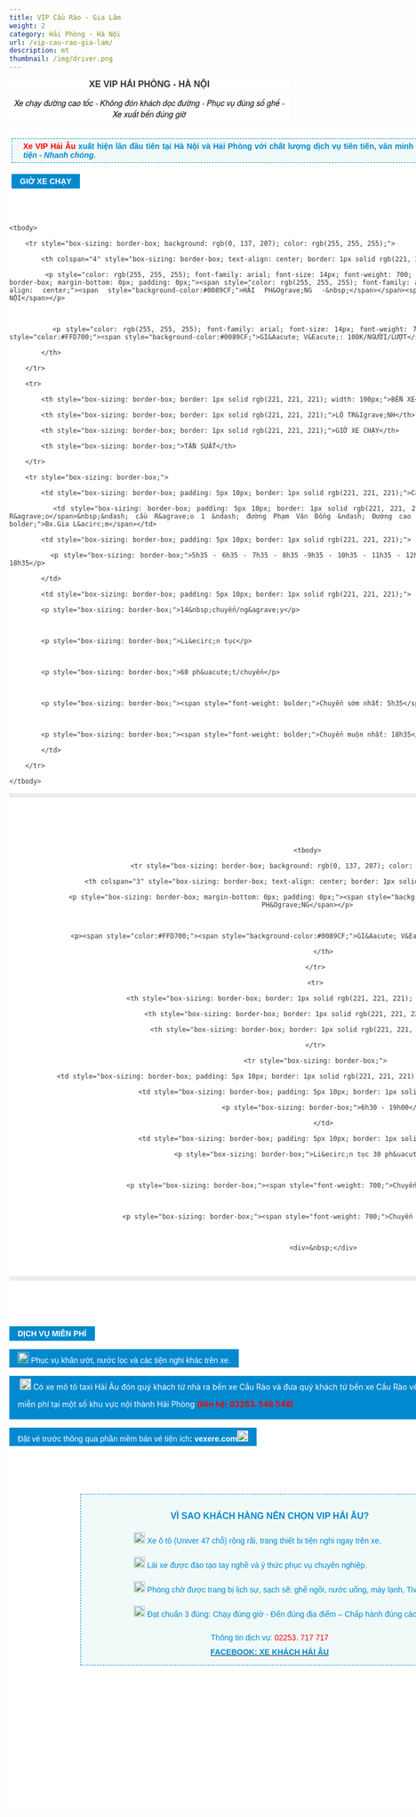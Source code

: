 ```yaml
---
title: VIP Cầu Rào - Gia Lâm
weight: 2
category: Hải Phòng - Hà Nội
url: /vip-cau-rao-gia-lam/
description: mt
thumbnail: /img/driver.png
---
```

<p style="color: rgb(51, 51, 51); background-color: rgb(255, 255, 255); box-sizing: border-box; font-family: -apple-system, BlinkMacSystemFont, &quot;avenir next&quot;, avenir, &quot;helvetica neue&quot;, helvetica, ubuntu, roboto, noto, &quot;segoe ui&quot;, arial, sans-serif; font-size: 14px; text-align: center;"><span style="font-size:16px;"><span style="font-family: arial, helvetica, sans-serif;"><span style="font-weight: bolder;">XE VIP&nbsp;HẢI PH&Ograve;NG - H&Agrave; NỘI</span></span></span></p>

<p style="color: rgb(51, 51, 51); background-color: rgb(255, 255, 255); box-sizing: border-box; font-family: -apple-system, BlinkMacSystemFont, &quot;avenir next&quot;, avenir, &quot;helvetica neue&quot;, helvetica, ubuntu, roboto, noto, &quot;segoe ui&quot;, arial, sans-serif; font-size: 14px; text-align: center;"><span style="font-size:14px;"><span style="font-family:arial,helvetica,sans-serif;"><em style="color: rgb(51, 51, 51); font-family: &quot;Helvetica Neue&quot;, Helvetica, Arial, sans-serif; font-size: 14px; text-align: center;"><span style="color: rgb(0, 0, 0);">Xe chạy đường cao tốc - Kh&ocirc;ng đ&oacute;n kh&aacute;ch dọc đường - Phục vụ đ&uacute;ng số ghế - Xe xuất bến đ&uacute;ng giờ</span></em></span></span></p>

<div class="itemContainer itemContainerLast" style="color: rgb(51, 51, 51); background: rgb(255, 255, 255); box-sizing: border-box; font-family: -apple-system, BlinkMacSystemFont, &quot;avenir next&quot;, avenir, &quot;helvetica neue&quot;, helvetica, ubuntu, roboto, noto, &quot;segoe ui&quot;, arial, sans-serif; font-size: 14px; text-align: justify; border: 0px; outline: 0px; vertical-align: baseline; margin: 0px; padding: 0px; float: left;">

<div class="catItemView groupLeading" style="box-sizing: border-box; border: 0px; outline: 0px; vertical-align: baseline; background-image: initial; background-position: initial; background-size: initial; background-repeat: initial; background-attachment: initial; background-origin: initial; background-clip: initial; margin: 0px; padding: 4px;">

<div class="catItemHeader" style="box-sizing: border-box; border: 0px; outline: 0px; vertical-align: baseline; background-image: initial; background-position: initial; background-size: initial; background-repeat: initial; background-attachment: initial; background-origin: initial; background-clip: initial; margin: 0px; padding: 0px;">

<p style="box-sizing: border-box; margin-top: 16px; margin-bottom: 20px; padding: 5px 20px; border: 1px dashed rgb(0, 137, 207); background: none 0px 0px repeat scroll rgb(240, 250, 248);"><span style="font-family: arial, helvetica, sans-serif;"><span style="color: rgb(255, 0, 0); font-weight: 700;">Xe VIP&nbsp;Hải &Acirc;u</span><span style="color: rgb(0, 137, 207); font-weight: 700;">&nbsp;xuất&nbsp;hiện lần đầu ti&ecirc;n tại H&agrave; Nội v&agrave; Hải Ph&ograve;ng với chất lượng dịch vụ ti&ecirc;n tiến, văn minh v&agrave; lu&ocirc;n n&acirc;ng cao khẩu hiệu: <em>Đ&uacute;ng giờ - Thuận tiện - Nhanh ch&oacute;ng.</em></span></span></p>

</div>

<div style="box-sizing: border-box; font-family: arial; font-size: 16px; background: rgb(0, 137, 207); padding: 5px 15px; margin: 15px 0px; color: rgb(255, 255, 255); display: table;"><span style="font-size: 14px;"><span style="font-family: arial, helvetica, sans-serif;"><span style="font-weight: bolder;"><span style="background-color:#0089CF;">GIỜ XE CHẠY</span></span></span></span></div>

<div style="box-sizing: border-box;">

<p>&nbsp;</p>

</div>

</div>

<table style="color: rgb(41, 43, 44); background-color: rgb(255, 255, 255); box-sizing: border-box; font-size: 14px; border: 4px solid rgb(236, 236, 236); font-family: arial; text-align: center; width: 800px;">

```
<tbody>

	<tr style="box-sizing: border-box; background: rgb(0, 137, 207); color: rgb(255, 255, 255);">

		<th colspan="4" style="box-sizing: border-box; text-align: center; border: 1px solid rgb(221, 221, 221); width: 100px;">

		<p style="color: rgb(255, 255, 255); font-family: arial; font-size: 14px; font-weight: 700; background-color: rgb(0, 137, 207); box-sizing: border-box; margin-bottom: 0px; padding: 0px;"><span style="color: rgb(255, 255, 255); font-family: arial; font-size: 14px; font-weight: 700; text-align: center;"><span style="background-color:#0089CF;">HẢI PH&Ograve;NG -&nbsp;</span></span><span style="background-color:#0089CF;">H&Agrave; NỘI</span></p>



		<p style="color: rgb(255, 255, 255); font-family: arial; font-size: 14px; font-weight: 700; background-color: rgb(0, 137, 207);"><span style="color:#FFD700;"><span style="background-color:#0089CF;">GI&Aacute; V&Eacute;: 100K/NGƯỜI/LƯỢT</span></span></p>

		</th>

	</tr>

	<tr>

		<th style="box-sizing: border-box; border: 1px solid rgb(221, 221, 221); width: 100px;">BẾN XE</th>

		<th style="box-sizing: border-box; border: 1px solid rgb(221, 221, 221);">LỘ TR&Igrave;NH</th>

		<th style="box-sizing: border-box; border: 1px solid rgb(221, 221, 221);">GIỜ XE CHẠY</th>

		<th style="box-sizing: border-box;">TẦN SUẤT</th>

	</tr>

	<tr style="box-sizing: border-box;">

		<td style="box-sizing: border-box; padding: 5px 10px; border: 1px solid rgb(221, 221, 221);">Cầu R&agrave;o</td>

		<td style="box-sizing: border-box; padding: 5px 10px; border: 1px solid rgb(221, 221, 221);"><span style="font-weight: bolder;">Bx.Cầu R&agrave;o</span>&nbsp;&ndash; cầu R&agrave;o 1 &ndash; đường Phạm Văn Đồng &ndash; Đường cao tốc 5B &ndash;&nbsp;<span style="font-weight: bolder;">Bx.Gia L&acirc;m</span></td>

		<td style="box-sizing: border-box; padding: 5px 10px; border: 1px solid rgb(221, 221, 221);">

		<p style="box-sizing: border-box;">5h35 - 6h35 - 7h35 - 8h35 -9h35 - 10h35 - 11h35 - 12h35 - 13h35 - 14h35 - 15h35 - 16h35 - 17h35 - 18h35</p>

		</td>

		<td style="box-sizing: border-box; padding: 5px 10px; border: 1px solid rgb(221, 221, 221);">

		<p style="box-sizing: border-box;">14&nbsp;chuyến/ng&agrave;y</p>



		<p style="box-sizing: border-box;">Li&ecirc;n tục</p>



		<p style="box-sizing: border-box;">60 ph&uacute;t/chuyến</p>



		<p style="box-sizing: border-box;"><span style="font-weight: bolder;">Chuyến sớm nhất: 5h35</span></p>



		<p style="box-sizing: border-box;"><span style="font-weight: bolder;">Chuyến muộn nhất: 18h35</span></p>

		</td>

	</tr>

</tbody>
```

</table>

<div style="color: rgb(51, 51, 51); background-color: rgb(255, 255, 255); box-sizing: border-box; font-size: 14px; font-family: &quot;Helvetica Neue&quot;, Helvetica, Arial, sans-serif;">&nbsp;</div>

<div style="color: rgb(51, 51, 51); background-color: rgb(255, 255, 255); box-sizing: border-box; font-size: 14px; font-family: &quot;Helvetica Neue&quot;, Helvetica, Arial, sans-serif;">&nbsp;</div>

<div style="color: rgb(51, 51, 51); background-color: rgb(255, 255, 255); box-sizing: border-box; font-size: 14px; font-family: &quot;Helvetica Neue&quot;, Helvetica, Arial, sans-serif;">&nbsp;</div>

<div style="box-sizing: border-box; font-size: 14px; font-family: &quot;Helvetica Neue&quot;, Helvetica, Arial, sans-serif; text-align: center;">

<table style="color: rgb(41, 43, 44); background-color: rgb(255, 255, 255); box-sizing: border-box; border: 4px solid rgb(236, 236, 236); font-family: arial; width: 800px;">

```
<tbody>

	<tr style="box-sizing: border-box; background: rgb(0, 137, 207); color: rgb(255, 255, 255);">

		<th colspan="3" style="box-sizing: border-box; text-align: center; border: 1px solid rgb(221, 221, 221); width: 170px;">

		<p style="box-sizing: border-box; margin-bottom: 0px; padding: 0px;"><span style="background-color:#0089CF;">H&Agrave; NỘI - HẢI PH&Ograve;NG</span></p>



		<p><span style="color:#FFD700;"><span style="background-color:#0089CF;">GI&Aacute; V&Eacute;: 100K/NGƯỜI/LƯỢT</span></span></p>

		</th>

	</tr>

	<tr>

		<th style="box-sizing: border-box; border: 1px solid rgb(221, 221, 221); width: 170px;">BẾN XE</th>

		<th style="box-sizing: border-box; border: 1px solid rgb(221, 221, 221);">GIỜ XE CHẠY</th>

		<th style="box-sizing: border-box; border: 1px solid rgb(221, 221, 221);">TẦN SUẤT</th>

	</tr>

	<tr style="box-sizing: border-box;">

		<td style="box-sizing: border-box; padding: 5px 10px; border: 1px solid rgb(221, 221, 221);">Gia L&acirc;m -&nbsp; Cầu R&agrave;o</td>

		<td style="box-sizing: border-box; padding: 5px 10px; border: 1px solid rgb(221, 221, 221);">

		<p style="box-sizing: border-box;">6h30 - 19h00</p>

		</td>

		<td style="box-sizing: border-box; padding: 5px 10px; border: 1px solid rgb(221, 221, 221);">

		<p style="box-sizing: border-box;">Li&ecirc;n tục 30 ph&uacute;t/chuyến</p>



		<p style="box-sizing: border-box;"><span style="font-weight: 700;">Chuyến sớm nhất: 6h35</span></p>



		<p style="box-sizing: border-box;"><span style="font-weight: 700;">Chuyến muộn nhất: 19h00</span></p>



		<div>&nbsp;</div>

		
```

</table>

<p style="color: rgb(51, 51, 51); background-color: rgb(255, 255, 255);">&nbsp;</p>

<p style="color: rgb(51, 51, 51); background-color: rgb(255, 255, 255); box-sizing: border-box; font-family: -apple-system, BlinkMacSystemFont, &quot;avenir next&quot;, avenir, &quot;helvetica neue&quot;, helvetica, ubuntu, roboto, noto, &quot;segoe ui&quot;, arial, sans-serif;">&nbsp;</p>

<div style="color: rgb(51, 51, 51); background-color: rgb(255, 255, 255); box-sizing: border-box; font-family: -apple-system, BlinkMacSystemFont, &quot;avenir next&quot;, avenir, &quot;helvetica neue&quot;, helvetica, ubuntu, roboto, noto, &quot;segoe ui&quot;, arial, sans-serif; text-align: justify;">

<div style="box-sizing: border-box; font-family: arial; font-size: 16px; background: rgb(0, 137, 207); padding: 5px 15px; margin: 15px 0px; color: rgb(255, 255, 255); display: table;"><span style="font-size: 14px;"><span style="font-family: arial, helvetica, sans-serif;"><span style="font-weight: bolder;">DỊCH VỤ MIỄN PH&Iacute;</span></span></span></div>

</div>

<div style="box-sizing: border-box; font-family: -apple-system, BlinkMacSystemFont, &quot;avenir next&quot;, avenir, &quot;helvetica neue&quot;, helvetica, ubuntu, roboto, noto, &quot;segoe ui&quot;, arial, sans-serif; font-size: 14px; text-align: center;">

<div style="color: rgb(255, 255, 255); background: rgb(0, 137, 207); box-sizing: border-box; font-family: arial; font-size: 16px; padding: 5px 15px; margin: 15px 0px; display: table;"><img alt="" height="20" src="https://xehaiau.netlify.com/pictures/picfullsizes/2017/12/29/007404-blue-jelly-icon-arrows-double-arrowhead-right.png" style="border-style: none; max-width: 100%;" width="20" /><span style="font-size:14px;"><span style="font-family:arial,helvetica,sans-serif;"><span style="background-color:#0089CF;">&nbsp;Phục vụ khăn ướt, nước lọc v&agrave; c&aacute;c tiện nghi kh&aacute;c tr&ecirc;n xe.</span></span></span></div>

<div style="color: rgb(255, 255, 255); background: rgb(0, 137, 207); box-sizing: border-box; font-family: arial; font-size: 16px; padding: 5px 15px; margin: 15px 0px; display: table;"><span style="color: rgb(51, 51, 51); font-family: -apple-system, BlinkMacSystemFont, &quot;avenir next&quot;, avenir, &quot;helvetica neue&quot;, helvetica, ubuntu, roboto, noto, &quot;segoe ui&quot;, arial, sans-serif; font-size: 14px; text-align: justify;"><span style="background-color:#0089CF;">&nbsp;</span></span><img alt="" height="20" src="https://xehaiau.netlify.com/pictures/picfullsizes/2017/12/29/007404-blue-jelly-icon-arrows-double-arrowhead-right(1).png" style="color: rgb(51, 51, 51); font-family: -apple-system, BlinkMacSystemFont, &quot;avenir next&quot;, avenir, &quot;helvetica neue&quot;, helvetica, ubuntu, roboto, noto, &quot;segoe ui&quot;, arial, sans-serif; font-size: 14px; text-align: justify; background-color: rgb(255, 255, 255); border-style: none; max-width: 100%;" width="20" /><span style="color:#FFFFFF;"><span style="font-family: -apple-system, BlinkMacSystemFont, &quot;avenir next&quot;, avenir, &quot;helvetica neue&quot;, helvetica, ubuntu, roboto, noto, &quot;segoe ui&quot;, arial, sans-serif; font-size: 14px; text-align: justify;"><span style="background-color:#0089CF;">&nbsp;</span></span><span style="font-size:14px;"><span style="font-family: -apple-system, BlinkMacSystemFont, &quot;avenir next&quot;, avenir, &quot;helvetica neue&quot;, helvetica, ubuntu, roboto, noto, &quot;segoe ui&quot;, arial, sans-serif; text-align: justify;"><span style="background-color:#0089CF;">C&oacute; xe m&ocirc; t&ocirc; taxi Hải &Acirc;u đ&oacute;n qu&yacute; kh&aacute;ch từ nh&agrave; ra bến xe Cầu R&agrave;o v&agrave; đưa qu&yacute; kh&aacute;ch từ bến xe Cầu R&agrave;o về tận nh&agrave;<br />

miễn ph&iacute; tại một số khu vực nội th&agrave;nh Hải Ph&ograve;n</span></span></span><span style="font-family: -apple-system, BlinkMacSystemFont, &quot;avenir next&quot;, avenir, &quot;helvetica neue&quot;, helvetica, ubuntu, roboto, noto, &quot;segoe ui&quot;, arial, sans-serif; font-size: 14px; text-align: justify;"><span style="background-color:#0089CF;">g </span></span></span><strong><span style="color:#FF0000;"><span style="font-family: -apple-system, BlinkMacSystemFont, &quot;avenir next&quot;, avenir, &quot;helvetica neue&quot;, helvetica, ubuntu, roboto, noto, &quot;segoe ui&quot;, arial, sans-serif; font-size: 14px; text-align: justify;"><span style="background-color:#0089CF;">(li&ecirc;n hệ: 02253. 548 548)</span></span></span></strong></div>

<div style="background: rgb(0, 137, 207); box-sizing: border-box; font-family: arial; font-size: 16px; padding: 5px 15px; margin: 15px 0px; display: table;"><span style="color:#FFFFFF;"><span style="font-size:14px;"><span style="font-family:arial,helvetica,sans-serif;">Đặt v&eacute; trước th&ocirc;ng qua phần mềm b&aacute;n v&eacute; tiện &iacute;ch<b>: vexere.com</b><img alt="" height="20" src="https://xehaiau.netlify.com/pictures/picfullsizes/2017/12/29/007404-blue-jelly-icon-arrows-double-arrowhead-right(2).png" style="color: rgb(51, 51, 51); font-family: -apple-system, BlinkMacSystemFont, &quot;avenir next&quot;, avenir, &quot;helvetica neue&quot;, helvetica, ubuntu, roboto, noto, &quot;segoe ui&quot;, arial, sans-serif; font-size: 14px; text-align: justify; background-color: rgb(255, 255, 255); border-style: none; max-width: 100%;" width="20" /></span></span></span></div>

<p style="margin-left: 80px;">&nbsp;</p>

<div class="f6 ph3 ph6-l center darkblue" style="box-sizing: border-box; padding-left: 8rem; padding-right: 8rem; margin-left: auto; margin-right: auto; font-family: -apple-system, BlinkMacSystemFont, &quot;avenir next&quot;, avenir, &quot;helvetica neue&quot;, helvetica, ubuntu, roboto, noto, &quot;segoe ui&quot;, arial, sans-serif;">

<div class="fl w-100 w-70-l tj ph0 ph0-l" style="box-sizing: border-box; float: left; width: 816.891px; padding-left: 0px; padding-right: 0px; text-align: justify;">

<div id="itemListPrimary" style="box-sizing: border-box; outline: 0px; line-height: 26px; max-width: 100%; background-image: initial; background-position: initial; background-size: initial; background-repeat: initial; background-attachment: initial; background-origin: initial; background-clip: initial; border: 0px; vertical-align: baseline; margin: 0px; padding: 0px;">

<p style="color: rgb(35, 31, 32); font-size: 0.875rem; box-sizing: border-box; font-family: Arial; outline: none; margin-bottom: 0px; margin-left: 80px; padding: 0px; line-height: 26px; max-width: 100%;">&nbsp;</p>



<div class="itemContainer itemContainerLast" style="box-sizing: border-box; background: rgb(255, 255, 255); border: 0px; outline: 0px; vertical-align: baseline; margin: 0px; padding: 0px; float: left;">

<div style="box-sizing: border-box; font-family: &quot;Helvetica Neue&quot;, Helvetica, Arial, sans-serif; text-align: center;">

<div style="box-sizing: border-box; font-family: -apple-system, BlinkMacSystemFont, &quot;avenir next&quot;, avenir, &quot;helvetica neue&quot;, helvetica, ubuntu, roboto, noto, &quot;segoe ui&quot;, arial, sans-serif;">

<div style="box-sizing: border-box; font-family: arial; border: 1px dashed rgb(0, 137, 207); padding: 10px 15px; margin-bottom: 20px; background: rgb(240, 250, 248);">

<p style="color: rgb(51, 51, 51); font-size: 16px; box-sizing: border-box;"><span style="font-size:16px;"><span style="font-family:arial,helvetica,sans-serif;"><span style="color: rgb(0, 137, 207);"><span style="font-weight: bolder;">V&Igrave; SAO KH&Aacute;CH H&Agrave;NG N&Ecirc;N CHỌN VIP HẢI &Acirc;U?</span></span></span></span></p>



<p style="color: rgb(51, 51, 51); font-size: 16px; box-sizing: border-box; text-align: left; margin-left: 80px;"><span style="font-size:14px;"><span style="font-family:arial,helvetica,sans-serif;"><span style="color: rgb(0, 137, 207);"><img alt="" height="20" src="https://xehaiau.netlify.com/pictures/picfullsizes/2018/01/02/blue%20arrow(1).png" style="border-style: none; max-width: 100%;" width="20" />&nbsp;Xe &ocirc; t&ocirc; (Univer 47 chỗ) rộng r&atilde;i, trang thiết bị tiện nghi ngay tr&ecirc;n xe.</span></span></span></p>



<p style="color: rgb(51, 51, 51); font-size: 16px; box-sizing: border-box; text-align: left; margin-left: 80px;"><span style="font-size:14px;"><span style="font-family:arial,helvetica,sans-serif;"><span style="color: rgb(0, 137, 207);"><img alt="" height="20" src="https://xehaiau.netlify.com/pictures/picfullsizes/2018/01/02/blue%20arrow(1).png" style="border-style: none; max-width: 100%;" width="20" />&nbsp;L&aacute;i xe được đ&agrave;o tạo tay nghề v&agrave; &yacute; thức phục vụ chuy&ecirc;n nghiệp.</span></span></span></p>



<p style="color: rgb(51, 51, 51); font-size: 16px; box-sizing: border-box; text-align: left; margin-left: 80px;"><span style="font-size:14px;"><span style="font-family:arial,helvetica,sans-serif;"><span style="color: rgb(0, 137, 207);"><img alt="" height="20" src="https://xehaiau.netlify.com/pictures/picfullsizes/2018/01/02/blue%20arrow(1).png" style="border-style: none; max-width: 100%;" width="20" />&nbsp;Ph&ograve;ng chờ được trang bị lịch sự, sạch sẽ: ghế ngồi, nước uống, m&aacute;y lạnh, Tivi, toilet,...</span></span></span></p>



<p style="color: rgb(51, 51, 51); font-size: 16px; box-sizing: border-box; text-align: left; margin-left: 80px;"><span style="font-size:14px;"><span style="font-family:arial,helvetica,sans-serif;"><span style="color: rgb(0, 137, 207);"><img alt="" height="20" src="https://xehaiau.netlify.com/pictures/picfullsizes/2018/01/02/blue%20arrow(1).png" style="border-style: none; max-width: 100%;" width="20" />&nbsp;Đạt chuẩn 3 đ&uacute;ng: Chạy đ&uacute;ng giờ - Đến đ&uacute;ng địa điểm &ndash; Chấp h&agrave;nh đ&uacute;ng c&aacute;c quy định.</span></span></span></p>



<div class="btnda1tv" style="color: rgb(51, 51, 51); font-size: 16px; box-sizing: border-box; cursor: pointer;"><span style="font-size:14px;"><span style="font-family:arial,helvetica,sans-serif;"><span style="color: rgb(0, 137, 207);">Th&ocirc;ng tin dịch vụ:&nbsp;</span><span style="color: rgb(255, 0, 0);">02253. 717 717</span></span></span></div>



<div class="btnda1tv" style="box-sizing: border-box; cursor: pointer;"><span style="font-size:14px;"><span style="font-family:arial,helvetica,sans-serif;"><a href="https://www.facebook.com/xekhachviphaiau/"><font color="#0089cf"><b>FACEBOOK: XE KH&Aacute;CH HẢI &Acirc;U</b></font></a></span></span></div>

</div>



<p style="color: rgb(51, 51, 51); font-size: 0.875rem; box-sizing: border-box;">&nbsp;</p>



<p style="color: rgb(51, 51, 51); font-size: 0.875rem; box-sizing: border-box;">&nbsp;</p>



<p style="color: rgb(51, 51, 51); font-size: 0.875rem; box-sizing: border-box;">&nbsp;</p>



<p style="color: rgb(51, 51, 51); font-size: 0.875rem; box-sizing: border-box;">&nbsp;</p>

</div>



<p style="color: rgb(51, 51, 51); font-size: 0.875rem; box-sizing: border-box;">&nbsp;</p>



<p style="color: rgb(51, 51, 51); font-size: 0.875rem; box-sizing: border-box;">&nbsp;</p>

</div>

</div>

</div>

</div>

</div>

</body>

</html>
